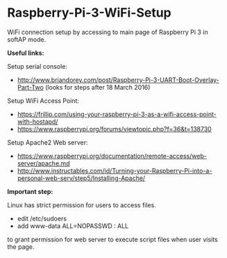 # Raspberry-Pi-3-WiFi-Setup

WiFi connection setup by accessing to main page of Raspberry Pi 3 in softAP mode.

<b>Useful links:</b>

Setup serial console:
 - http://www.briandorey.com/post/Raspberry-Pi-3-UART-Boot-Overlay-Part-Two (looks for steps after 18 March 2016)

Setup WiFi Access Point:
 - https://frillip.com/using-your-raspberry-pi-3-as-a-wifi-access-point-with-hostapd/
 - https://www.raspberrypi.org/forums/viewtopic.php?f=36&t=138730

Setup Apache2 Web server:
 - https://www.raspberrypi.org/documentation/remote-access/web-server/apache.md
 - http://www.instructables.com/id/Turning-your-Raspberry-Pi-into-a-personal-web-serv/step5/Installing-Apache/

<b>Important step:</b>

Linux has strict permission for users to access files.

  - edit /etc/sudoers
  - add www-data ALL=NOPASSWD : ALL

to grant permission for web server to execute script files when user visits the page.
